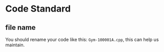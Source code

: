 # Code Standard

## file name

You should rename your code like this: `Gym-100001A.cpp`, this can help us
maintain.
